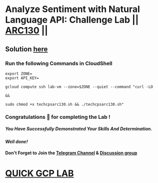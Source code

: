 # Analyze Sentiment with Natural Language API: Challenge Lab || [ARC130](https://www.cloudskillsboost.google/focuses/66586?parent=catalog) ||

## Solution [here]()

### Run the following Commands in CloudShell

```
export ZONE=
export API_KEY=
```
```
gcloud compute ssh lab-vm --zone=$ZONE --quiet --command "curl -LO 

&& 

sudo chmod +x techcpsarc130.sh && ./techcpsarc130.sh"
```

### Congratulations 🎉 for completing the Lab !

##### *You Have Successfully Demonstrated Your Skills And Determination.*

#### *Well done!*

#### Don't Forget to Join the [Telegram Channel](https://t.me/QuickGcpLab) & [Discussion group](https://t.me/QuickGcpLabChats)

# [QUICK GCP LAB](https://www.youtube.com/@quickgcplab)
